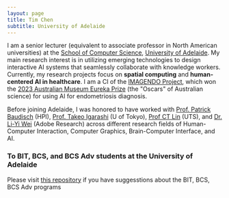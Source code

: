 ```yaml
---
layout: page
title: Tim Chen
subtitle: University of Adelaide
---
```


I am a senior lecturer (equivalent to associate professor in North American universities) at the [School of Computer Science](https://ecms.adelaide.edu.au/computer-science/), [University of Adelaide](https://www.adelaide.edu.au/). My main research interest is in utilizing emerging technologies to design interactive AI systems that seamlessly collaborate with knowledge workers. Currently, my research projects focus on **spatial computing** and **human-centered AI in healthcare**. I am a CI of the [IMAGENDO Project](https://imagendo.org.au/), which won the [2023 Australian Museum Eureka Prize](https://australian.museum/get-involved/eureka-prizes/2023-eureka-prize-winners/) (the "Oscars" of Australian science) for using AI for endometriosis diagnosis.

Before joining Adelaide, I was honored to have worked with [Prof. Patrick Baudisch](https://hpi.de/baudisch/home.html) (HPI), [Prof. Takeo Igarashi](https://www-ui.is.s.u-tokyo.ac.jp/~takeo/) (U of Tokyo), [Prof CT Lin](https://profiles.uts.edu.au/chin-teng.lin) (UTS), and [Dr. Li-Yi Wei](https://www.liyiwei.org) (Adobe Research) across different research fields of Human-Computer Interaction, Computer Graphics, Brain-Computer Interface, and AI. 

### To BIT, BCS, and BCS Adv students at the University of Adelaide

Please visit [this repository](https://github.cs.adelaide.edu.au/a1227750/CS-IT-program-issues) if you have suggesstions about the BIT, BCS, BCS Adv programs 
